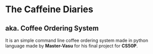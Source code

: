 # The Caffeine Diaries 







## aka. Coffee Ordering System















It is an simple command line coffee ordering system made in python language made by **Master-Vasu** for his final project for **CS50P**.







